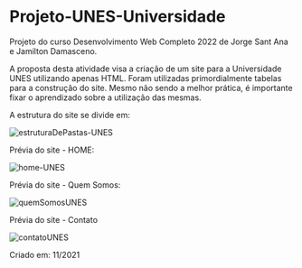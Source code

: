 # Projeto-UNES-Universidade
Projeto do curso Desenvolvimento Web Completo 2022 de Jorge Sant Ana e Jamilton Damasceno.

A proposta desta atividade visa a criação de um site para a Universidade UNES utilizando apenas HTML.
Foram utilizadas primordialmente tabelas para a construção do site. 
Mesmo não sendo a melhor prática, é importante fixar o aprendizado sobre a utilização das mesmas.

A estrutura do site se divide em:

![estruturaDePastas-UNES](https://user-images.githubusercontent.com/117856411/203131082-30a25c3a-7397-4ae0-9e50-955eef2efb1a.png)

Prévia do site - HOME:

![home-UNES](https://user-images.githubusercontent.com/117856411/203131975-e404bd75-63e5-434c-8c67-5f4d1c1d02bd.png)

Prévia do site - Quem Somos:

![quemSomosUNES](https://user-images.githubusercontent.com/117856411/203132071-50acd1e7-1eca-4ad7-bb93-c2ffd3e89635.png)

Prévia do site - Contato

![contatoUNES](https://user-images.githubusercontent.com/117856411/203132185-f08fc30f-3e95-4d3c-8252-8954a12b2314.png)

Criado em: 11/2021
